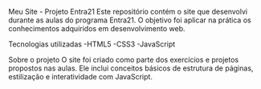 Meu Site - Projeto Entra21
Este repositório contém o site que desenvolvi durante as aulas do programa Entra21.
O objetivo foi aplicar na prática os conhecimentos adquiridos em desenvolvimento web.

Tecnologias utilizadas
-HTML5
-CSS3
-JavaScript

Sobre o projeto
O site foi criado como parte dos exercícios e projetos propostos nas aulas.
Ele inclui conceitos básicos de estrutura de páginas, estilização e interatividade com JavaScript.

